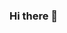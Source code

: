 ### Hi there 👋

<!--
**navistonks/navistonks** is a ✨ _special_ ✨ repository because its `README.md` (this file) appears on your GitHub profile.

Here are some ideas to get you started:

- 🔭 I’m currently working on ...
- 🌱 I’m currently learning ...
- 👯 I’m looking to collaborate on ...
- 🤔 I’m looking for help with ...
- 💬 Ask me about ...
- 📫 How to reach me: ...
- 😄 Pronouns: ...
- ⚡ Fun fact: ...
-->

[](https://raw.githubusercontent.com/navistonks/github-stats/master/generated/overview.svg#gh-dark-mode-only)
[](https://raw.githubusercontent.com/navistonks/github-stats/master/generated/languages.svg#gh-dark-mode-only)
